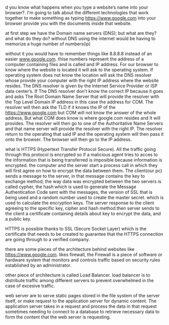 d you know what happens when you type a website’s name into your browser?.
I'm going to talk about the different technologies that work together to make something as typing https://www.google.com into your browser provide you with the documents inside that website.

at first step we have the Domain name servers (DNS); but what are they? and what do they do? 
without DNS using the internet would be having to memorize a huge number of numbers(ip)
 
without it you would have to remember things like 8.8.8.8 instead of an easier www.google.com. thise numbers represent the address of a computer containing files and is called and IP address. 
For our browser to know where the website is located it will ask to the operating system.
If operating system does not know the location will ask the DNS resolver whose provide your computer with the right IP address where the website resides. 
The DNS resolver is given by the Internet Service Provider or ISP data center’s. 
If The DNS resolver don't know the correct IP because it goes and asks The Root Domain Name Server that will provide the resolver with the Top Level Domain IP address in this case the address for COM. 
The resolver will then ask the TLD if it knows the IP of the https://www.google.com but COM will not know the answer of the whole address, But what COM does know is where google.com resides and It will provides. 
The resolver will then go to one of the Authoritative Name Servers and that name server will provide the resolver with the right IP. The resolver return to the operating that said IP and the operating system will then pass it onto the browser. 
The browser will then go to the IP address.

what is HTTPS (Hypertext Transfer Protocol Secure). 
All the traffic going through this protocol is encrypted so if a malicious agent tries to acces to the information that is being transferred is imposible because information is encrypted. 
the computer and the server start a process call in which they will first agree on how to encrypt the data between them. The client(our pc) sends a message to the server, in that message contains the key to exchange method, 
the way data was encrypted between the two servers is called cypher, 
the hash which is used to generate the Message Authentication Code sent with the messages, the version of SSL that is being used and a random number used to create the master secret. which is used to calculate the encryption keys. 
The server response to the client agreeing to the specific key, cipher and hash method.then server sends to the client a certificate containing details about key to encrypt the data, and a public key.


HTTPS is possible thanks to SSL (Secure Socket Layer) which is the certificate that needs to be created to guarantee that the HTTPS connection are going through to a verified company. 

there are some pieces of the architecture behind websites like https://www.google.com. 
likes firewall, the Firewall is a piece of software or hardware system that monitors and controls traffic based on security rules established by an administrator. 

other piece of architecture is called Load Balancer. load balancer is to distribute traffic among different servers to prevent overwhelmed in the case of excesive traffic. 

web server are to serve static pages stored in the file system of the server itself, or make request to the application server for dynamic content. 
The application server takes in a request and process the data in that request sometimes needing to connect to a database to retrieve necessary data to form the content that the web server is requesting.

